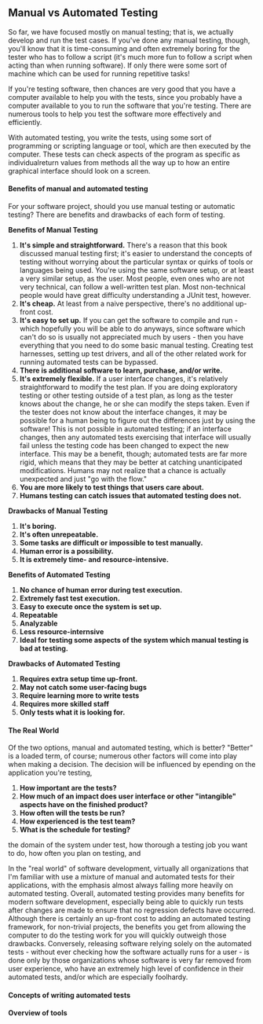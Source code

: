 ## Manual vs Automated Testing

So far, we have focused mostly on manual testing; that is, we actually develop and run the test cases.  If you've done any manual testing, though, you'll know that it is time-consuming and often extremely boring for the tester who has to follow a script (it's much more fun to follow a script when acting than when running software).  If only there were some sort of machine which can be used for running repetitive tasks!

If you're testing software, then chances are very good that you have a computer available to help you with the tests, since you probably have a computer available to you to run the software that you're testing.  There are numerous tools to help you test the software more effectively and efficiently.

With automated testing, you write the tests, using some sort of programming or scripting language or tool, which are then executed by the computer.  These tests can check aspects of the program as specific as individualreturn values from methods all the way up to how an entire graphical interface should look on a screen.

#### Benefits of manual and automated testing

For your software project, should you use manual testing or automatic testing?  There are benefits and drawbacks of each form of testing.

__Benefits of Manual Testing__

1. __It's simple and straightforward.__  There's a reason that this book discussed manual testing first; it's easier to understand the concepts of testing without worrying about the particular syntax or quirks of tools or languages being used.  You're using the same software setup, or at least a very similar setup, as the user.  Most people, even ones who are not very technical, can follow a well-written test plan.  Most non-technical people would have great difficulty understanding a JUnit test, however.
2. __It's cheap.__ At least from a naive perspective, there's no additional up-front cost.
3. __It's easy to set up.__  If you can get the software to compile and run - which hopefully you will be able to do anyways, since software which can't do so is usually not appreciated much by users - then you have everything that you need to do some basic manual testing.  Creating test harnesses, setting up test drivers, and all of the other related work for running automated tests can be bypassed.
4. __There is additional software to learn, purchase, and/or write.__
5. __It's extremely flexible.__  If a user interface changes, it's relatively straightforward to modify the test plan.  If you are doing exploratory testing or other testing outside of a test plan, as long as the tester knows about the change, he or she can modify the steps taken.  Even if the tester does not know about the interface changes, it may be possible for a human being to figure out the differences just by using the software!  This is not possible in automated testing; if an interface changes, then any automated tests exercising that interface will usually fail unless the testing code has been changed to expect the new interface.  This may be a benefit, though; automated tests are far more rigid, which means that they may be better at catching unanticipated modifications.  Humans may not realize that a chance is actually unexpected and just "go with the flow."
6. __You are more likely to test things that users care about.__
7. __Humans testing can catch issues that automated testing does not.__

__Drawbacks of Manual Testing__

1. __It's boring.__
2. __It's often unrepeatable.__
3. __Some tasks are difficult or impossible to test manually.__
4. __Human error is a possibility.__
5. __It is extremely time- and resource-intensive.__

__Benefits of Automated Testing__

1. __No chance of human error during test execution.__
2. __Extremely fast test execution.__
3. __Easy to execute once the system is set up.__
4. __Repeatable__
5. __Analyzable__
6. __Less resource-internsive__
7. __Ideal for testing some aspects of the system which manual testing is bad at testing.__

__Drawbacks of Automated Testing__

1. __Requires extra setup time up-front.__
12. __May not catch some user-facing bugs__
13. __Require learning more to write tests__
14. __Requires more skilled staff__
15. __Only tests what it is looking for.__

#### The Real World

Of the two options, manual and automated testing, which is better?  "Better" is a loaded term, of course; numerous other factors will come into play when making a decision.  The decision will be influenced by epending on the application you're testing, 

1. __How important are the tests?__
2. __How much of an impact does user interface or other "intangible" aspects have on the finished product?__
3. __How often will the tests be run?__
4. __How experienced is the test team?__
5. __What is the schedule for testing?__


the domain of the system under test, how thorough a testing job you want to do, how often you plan on testing, and

In the "real world" of software development, virtually all organizations that I'm familiar with use a mixture of manual and automated tests for their applications, with the emphasis almost always falling more heavily on automated testing.  Overall, automated testing provides many benefits for modern software development, especially being able to quickly run tests after changes are made to ensure that no regression defects have occurred.  Although there is certainly an up-front cost to adding an automated testing framework, for non-trivial projects, the benefits you get from allowing the computer to do the testing work for you will quickly outweigh those drawbacks.  Conversely, releasing software relying solely on the automated tests - without ever checking how the software actually runs for a user - is done only by those organizations whose software is very far removed from user experience, who have an extremely high level of confidence in their automated tests, and/or which are especially foolhardy.

#### Concepts of writing automated tests

#### Overview of tools